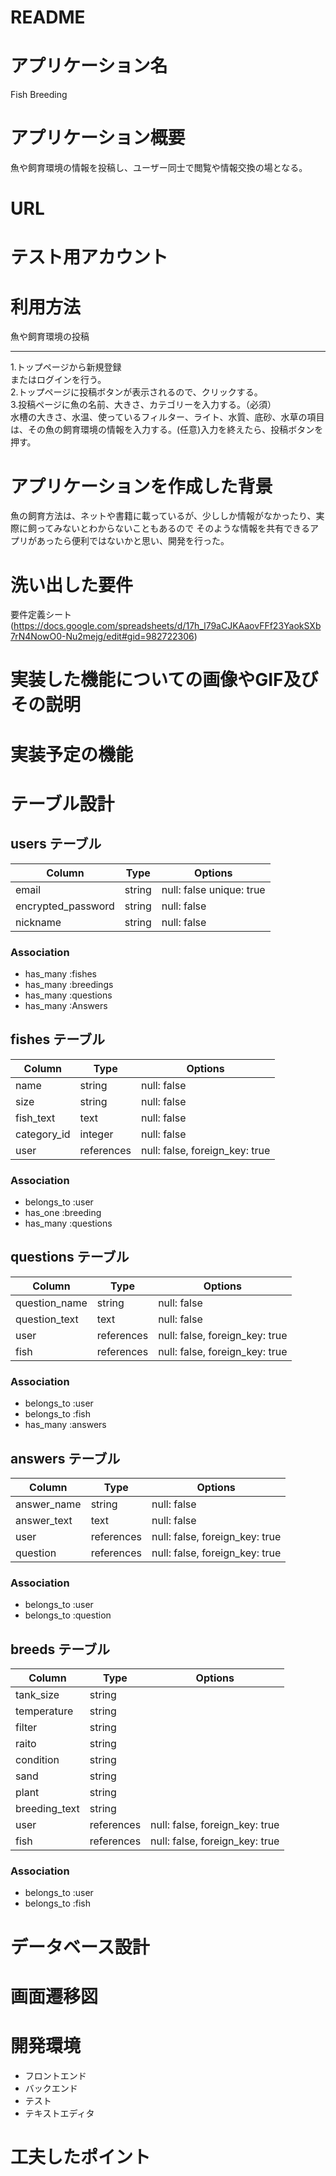 # README


# アプリケーション名

Fish Breeding

# アプリケーション概要

魚や飼育環境の情報を投稿し、ユーザー同士で閲覧や情報交換の場となる。

# URL


# テスト用アカウント

# 利用方法

魚や飼育環境の投稿
***
1.トップページから新規登録  
またはログインを行う。  
2.トップページに投稿ボタンが表示されるので、クリックする。  
3.投稿ページに魚の名前、大きさ、カテゴリーを入力する。（必須）  
水槽の大きさ、水温、使っているフィルター、ライト、水質、底砂、水草の項目は、その魚の飼育環境の情報を入力する。(任意)入力を終えたら、投稿ボタンを押す。  
# アプリケーションを作成した背景
魚の飼育方法は、ネットや書籍に載っているが、少ししか情報がなかったり、実際に飼ってみないとわからないこともあるので
そのような情報を共有できるアプリがあったら便利ではないかと思い、開発を行った。
# 洗い出した要件
要件定義シート(https://docs.google.com/spreadsheets/d/17h_l79aCJKAaovFFf23YaokSXb7rN4NowO0-Nu2mejg/edit#gid=982722306)
# 実装した機能についての画像やGIF及びその説明

# 実装予定の機能

# テーブル設計

## users テーブル

| Column             | Type   | Options                 |
| ------------------ | ------ | ------------------------|
| email              | string | null: false unique: true|
| encrypted_password | string | null: false             |
| nickname           | string | null: false             |

### Association
- has_many :fishes
- has_many :breedings
- has_many :questions
- has_many :Answers

## fishes テーブル

| Column            | Type       | Options                       |
| ------------------| ---------- | ------------------------------|
| name              | string     | null: false                   |
| size              | string     | null: false                   |
| fish_text         | text       | null: false                   |
| category_id       | integer    | null: false                   |
| user              | references | null: false, foreign_key: true|
### Association
- belongs_to :user
- has_one    :breeding
- has_many   :questions

## questions テーブル

| Column       | Type       | Options                        |
| -------------| ---------- | ------------------------------ |
| question_name| string     | null: false                    |
| question_text| text       | null: false                    |
| user         | references | null: false, foreign_key: true |
| fish         | references | null: false, foreign_key: true |

### Association
- belongs_to :user
- belongs_to :fish
- has_many :answers


## answers テーブル

| Column     | Type       | Options                        |
| -----------| ---------- | ------------------------------ |
| answer_name| string     | null: false                    |
| answer_text| text       | null: false                    |
| user       | references | null: false, foreign_key: true |
| question   | references | null: false, foreign_key: true |

### Association
- belongs_to :user
- belongs_to :question

## breeds テーブル
| Column            | Type       | Options                       |
| ------------------| ---------- | ------------------------------|
| tank_size         | string     |                               |
| temperature       | string     |                               |
| filter            | string     |                               |
| raito             | string     |                               |
| condition         | string     |                               |
| sand              | string     |                               |
| plant             | string     |                               |
| breeding_text     | string     |                               |
| user              | references | null: false, foreign_key: true|
| fish              | references | null: false, foreign_key: true|

### Association
- belongs_to :user
- belongs_to :fish

# データベース設計

# 画面遷移図

# 開発環境
- フロントエンド
- バックエンド
- テスト
- テキストエディタ

# 工夫したポイント



